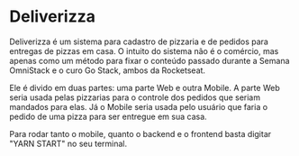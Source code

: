 # Deliverizza

Deliverizza é um sistema para cadastro de pizzaria e de pedidos para entregas de pizzas em casa.
O intuito do sistema não é o comércio, mas apenas como um método para fixar o conteúdo passado durante a Semana OmniStack
e o curo Go Stack, ambos da Rocketseat.

Ele é divido em duas partes: uma parte Web e outra Mobile.
A parte Web seria usada pelas pizzarias para o controle dos pedidos que seriam mandados para elas.
Já o Mobile seria usada pelo usuário que faria o pedido de uma pizza para ser entregue em sua casa.

Para rodar tanto o mobile, quanto o backend e o frontend basta digitar "YARN START" no seu terminal.
